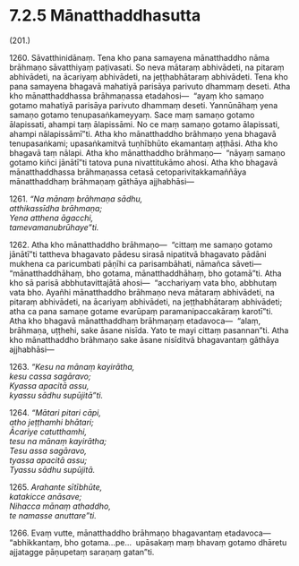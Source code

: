 

# 7.2.5 Mānatthaddhasutta




(201.)

1260\. Sāvatthinidānaṃ. Tena kho pana samayena mānatthaddho nāma brāhmaṇo sāvatthiyaṃ paṭivasati. So neva mātaraṃ abhivādeti, na pitaraṃ abhivādeti, na ācariyaṃ abhivādeti, na jeṭṭhabhātaraṃ abhivādeti. Tena kho pana samayena bhagavā mahatiyā parisāya parivuto dhammaṃ deseti. Atha kho mānatthaddhassa brāhmaṇassa etadahosi—  “ayaṃ kho samaṇo gotamo mahatiyā parisāya parivuto dhammaṃ deseti. Yannūnāhaṃ yena samaṇo gotamo tenupasaṅkameyyaṃ. Sace maṃ samaṇo gotamo ālapissati, ahampi taṃ ālapissāmi. No ce maṃ samaṇo gotamo ālapissati, ahampi nālapissāmī”ti. Atha kho mānatthaddho brāhmaṇo yena bhagavā tenupasaṅkami; upasaṅkamitvā tuṇhībhūto ekamantaṃ aṭṭhāsi. Atha kho bhagavā taṃ nālapi. Atha kho mānatthaddho brāhmaṇo—  “nāyaṃ samaṇo gotamo kiñci jānātī”ti tatova puna nivattitukāmo ahosi. Atha kho bhagavā mānatthaddhassa brāhmaṇassa cetasā cetoparivitakkamaññāya mānatthaddhaṃ brāhmaṇaṃ gāthāya ajjhabhāsi—

1261\. _“Na mānaṃ brāhmaṇa sādhu,_  
_atthikassīdha brāhmaṇa;_  
_Yena atthena āgacchi,_  
_tamevamanubrūhaye”ti._  


1262\. Atha kho mānatthaddho brāhmaṇo—  “cittaṃ me samaṇo gotamo jānātī”ti tattheva bhagavato pādesu sirasā nipatitvā bhagavato pādāni mukhena ca paricumbati pāṇīhi ca parisambāhati, nāmañca sāveti—  “mānatthaddhāhaṃ, bho gotama, mānatthaddhāhaṃ, bho gotamā”ti. Atha kho sā parisā abbhutavittajātā ahosi—  “acchariyaṃ vata bho, abbhutaṃ vata bho. Ayañhi mānatthaddho brāhmaṇo neva mātaraṃ abhivādeti, na pitaraṃ abhivādeti, na ācariyaṃ abhivādeti, na jeṭṭhabhātaraṃ abhivādeti; atha ca pana samaṇe gotame evarūpaṃ paramanipaccakāraṃ karotī”ti. Atha kho bhagavā mānatthaddhaṃ brāhmaṇaṃ etadavoca—  “alaṃ, brāhmaṇa, uṭṭhehi, sake āsane nisīda. Yato te mayi cittaṃ pasannan”ti. Atha kho mānatthaddho brāhmaṇo sake āsane nisīditvā bhagavantaṃ gāthāya ajjhabhāsi—

1263\. _“Kesu na mānaṃ kayirātha,_  
_kesu cassa sagāravo;_  
_Kyassa apacitā assu,_  
_kyassu sādhu supūjitā”ti._  


1264\. _“Mātari pitari cāpi,_  
_atho jeṭṭhamhi bhātari;_  
_Ācariye catutthamhi,_  
_tesu na mānaṃ kayirātha;_  
_Tesu assa sagāravo,_  
_tyassa apacitā assu;_  
_Tyassu sādhu supūjitā._  


1265\. _Arahante sītībhūte,_  
_katakicce anāsave;_  
_Nihacca mānaṃ athaddho,_  
_te namasse anuttare”ti._  


1266\. Evaṃ vutte, mānatthaddho brāhmaṇo bhagavantaṃ etadavoca—  “abhikkantaṃ, bho gotama…pe…  upāsakaṃ maṃ bhavaṃ gotamo dhāretu ajjatagge pāṇupetaṃ saraṇaṃ gatan”ti.



